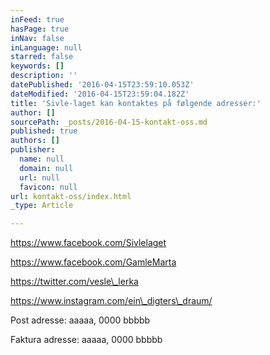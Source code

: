 ```yaml
---
inFeed: true
hasPage: true
inNav: false
inLanguage: null
starred: false
keywords: []
description: ''
datePublished: '2016-04-15T23:59:10.053Z'
dateModified: '2016-04-15T23:59:04.182Z'
title: 'Sivle-laget kan kontaktes på følgende adresser:'
author: []
sourcePath: _posts/2016-04-15-kontakt-oss.md
published: true
authors: []
publisher:
  name: null
  domain: null
  url: null
  favicon: null
url: kontakt-oss/index.html
_type: Article

---
```

https://www.facebook.com/Sivlelaget

https://www.facebook.com/GamleMarta

https://twitter.com/vesle\_lerka

https://www.instagram.com/ein\_digters\_draum/

Post adresse:       aaaaa, 0000 bbbbb

Faktura adresse:  aaaaa, 0000 bbbbb
